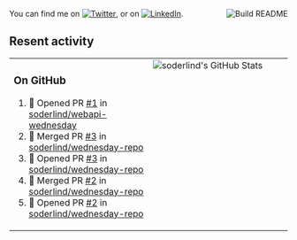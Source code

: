 
<a href="https://github.com/soderlind/soderlind/actions"><img src="https://github.com/soderlind/soderlind/workflows/Build%20README/badge.svg" align="right" alt="Build README"></a>

<!-- Actual text -->
You can find me on [![Twitter][1.2]][1], or on [![LinkedIn][2.2]][2].

<!-- Icons -->

[1.2]: http://i.imgur.com/wWzX9uB.png (twitter icon without padding)
[2.2]: https://raw.githubusercontent.com/MartinHeinz/MartinHeinz/master/linkedin-3-16.png (LinkedIn icon without padding)

<!-- Links to your social media accounts -->

[1]: https://twitter.com/soderlind
[2]: https://www.linkedin.com/in/soderlind/

## Resent activity

<table width="100%" border="0"><tr><td width="49%">

### On GitHub

<!--START_SECTION:activity-->
1. 💪 Opened PR [#1](https://github.com/soderlind/webapi-wednesday/pull/1) in [soderlind/webapi-wednesday](https://github.com/soderlind/webapi-wednesday)
2. 🎉 Merged PR [#3](https://github.com/soderlind/wednesday-repo/pull/3) in [soderlind/wednesday-repo](https://github.com/soderlind/wednesday-repo)
3. 💪 Opened PR [#3](https://github.com/soderlind/wednesday-repo/pull/3) in [soderlind/wednesday-repo](https://github.com/soderlind/wednesday-repo)
4. 🎉 Merged PR [#2](https://github.com/soderlind/wednesday-repo/pull/2) in [soderlind/wednesday-repo](https://github.com/soderlind/wednesday-repo)
5. 💪 Opened PR [#2](https://github.com/soderlind/wednesday-repo/pull/2) in [soderlind/wednesday-repo](https://github.com/soderlind/wednesday-repo)
<!--END_SECTION:activity-->
  </td>
<td width="49%" valign="top">
  <img   alt="soderlind's GitHub Stats" src="https://awesome-github-stats.azurewebsites.net/user-stats/soderlind?cardType=level-alternate&Title=FFFFFF&Border=FFFFFF" />
</td></tr></table>





